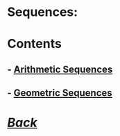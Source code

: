 # Sequences:
# Contents
## - [Arithmetic Sequences](M310.md)
## - [Geometric Sequences](M320.md)
# [*Back*](../MH/MATH.md)